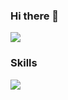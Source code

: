 ### Hi there 👋

<img src="https://capsule-render.vercel.app/api?type=Venom&color=auto&height=300&section=header&text=FrontEndDeveloper&%20render&fontSize=90" />

### Skills
<img src="https://img.shields.io/badge/logo-javascript-blue?logo=javascript&logoColor=white"/>
